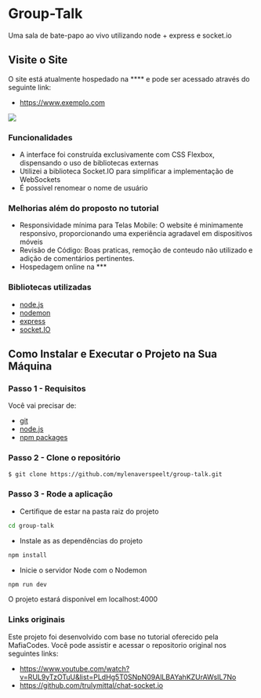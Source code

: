 # Group-Talk

Uma sala de bate-papo ao vivo utilizando node + express e socket.io 

## Visite o Site

O site está atualmente hospedado na **** e pode ser acessado através do seguinte link:

* https://www.exemplo.com


<img src="./src/app/public/images/mix-store-print.jpg">

### Funcionalidades

- A interface foi construída exclusivamente com CSS Flexbox, dispensando o uso de bibliotecas externas
- Utilizei a biblioteca Socket.IO para simplificar a implementação de WebSockets
- É possível renomear o nome de usuário

### Melhorias além do proposto no tutorial

- Responsividade mínima para Telas Mobile: O website é minimamente responsivo, proporcionando uma experiência agradavel em dispositivos móveis
- Revisão de Código: Boas praticas, remoção de conteudo não utilizado e adição de comentários pertinentes.
- Hospedagem online na ***

### Bibliotecas utilizadas

- [node.js](https://nodejs.org/en)
- [nodemon](https://www.npmjs.com/package/nodemon)
- [express](https://expressjs.com/pt-br/)
- [socket.IO](https://socket.io/)

## Como Instalar e Executar o Projeto na Sua Máquina

### Passo 1 - Requisitos

Você vai precisar de:

- [git](https://git-scm.com/)
- [node.js](https://nodejs.org/en)
- [npm packages](https://www.npmjs.com/)

### Passo 2 - Clone o repositório

```sh
$ git clone https://github.com/mylenaverspeelt/group-talk.git
```

### Passo 3 - Rode a aplicação

- Certifique de estar na pasta raiz do projeto

```sh
cd group-talk
```
- Instale as  as dependências do projeto

```sh
npm install
```

- Inicie o servidor Node com o Nodemon

```sh
npm run dev
```

O projeto estará disponível em localhost:4000

### Links originais

Este projeto foi desenvolvido com base no tutorial oferecido pela MafiaCodes. Você pode assistir e acessar o repositorio original nos seguintes links:

- https://www.youtube.com/watch?v=RUL9yTzOTuU&list=PLdHg5T0SNpN09AlLBAYahKZUrAWsIL7No
- https://github.com/trulymittal/chat-socket.io

